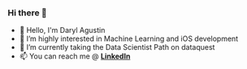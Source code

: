 ### Hi there 👋

- 👋 Hello, I'm Daryl Agustin
- 🔭 I’m highly interested in Machine Learning and iOS development
- 🌱 I’m currently taking the Data Scientist Path on dataquest
- 📫 You can reach me @ __[LinkedIn]( https://www.linkedin.com/in/daryl-paul-agustin-692140200/)__

<!--
**drylaustin/drylaustin** is a ✨ _special_ ✨ repository because its `README.md` (this file) appears on your GitHub profile.

Here are some ideas to get you started:

- 👋 Hello, I'm Daryl Agustin
- 🔭 I’m highly interested in Machine Learning and iOS development
- 🌱 I’m currently taking the Data Scientist Path on dataquest
- 📫 You can reach me @ __[LinkedIn]( https://www.linkedin.com/in/daryl-paul-agustin-692140200/)__

-->
